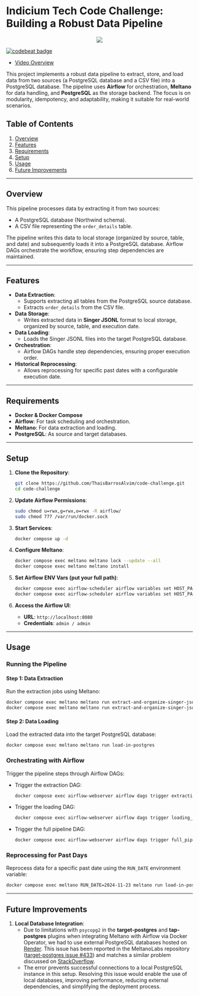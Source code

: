 # Indicium Tech Code Challenge: Building a Robust Data Pipeline

<p align="center">
  <img src="https://raw.githubusercontent.com/ThaisBarrosAlvim/code-challenge/refs/heads/main/docs/diagrama_embulk_meltano.jpg" />
</p>

[![codebeat badge](https://codebeat.co/badges/ca249cd6-ef5a-4933-affe-3be6ded2e737)](https://codebeat.co/projects/github-com-thaisbarrosalvim-code-challenge-main)

* [Video Overview](https://youtu.be/ImPN6BImJOU)

This project implements a robust data pipeline to extract, store, and load data from two sources (a PostgreSQL database and a CSV file) into a PostgreSQL database. The pipeline uses **Airflow** for orchestration, **Meltano** for data handling, and **PostgreSQL** as the storage backend. The focus is on modularity, idempotency, and adaptability, making it suitable for real-world scenarios.



## Table of Contents
1. [Overview](#overview)
2. [Features](#features)
3. [Requirements](#requirements)
4. [Setup](#setup)
5. [Usage](#usage)
6. [Future Improvements](#future-improvements)

---

## Overview
This pipeline processes data by extracting it from two sources:
- A PostgreSQL database (Northwind schema).
- A CSV file representing the `order_details` table.

The pipeline writes this data to local storage (organized by source, table, and date) and subsequently loads it into a PostgreSQL database. Airflow DAGs orchestrate the workflow, ensuring step dependencies are maintained.

---

## Features
- **Data Extraction**:
  - Supports extracting all tables from the PostgreSQL source database.
  - Extracts `order_details` from the CSV file.
- **Data Storage**:
  - Writes extracted data in **Singer JSONL** format to local storage, organized by source, table, and execution date.
- **Data Loading**:
  - Loads the Singer JSONL files into the target PostgreSQL database.
- **Orchestration**:
  - Airflow DAGs handle step dependencies, ensuring proper execution order.
- **Historical Reprocessing**:
  - Allows reprocessing for specific past dates with a configurable execution date.

---

## Requirements
- **Docker & Docker Compose**
- **Airflow**: For task scheduling and orchestration.
- **Meltano**: For data extraction and loading.
- **PostgreSQL**: As source and target databases.
---

## Setup
1. **Clone the Repository**:
   ```bash
   git clone https://github.com/ThaisBarrosAlvim/code-challenge.git
   cd code-challenge
   ```

2. **Update Airflow Permissions**:
   ```bash
   sudo chmod u=rwx,g=rwx,o=rwx -R airflow/
   sudo chmod 777 /var/run/docker.sock
   ```

3. **Start Services**:
   ```bash
   docker compose up -d
   ```

4. **Configure Meltano**:
   ```bash
   docker compose exec meltano meltano lock --update --all
   docker compose exec meltano meltano install
   ```

5. **Set Airflow ENV Vars (put your full path)**:
    ```bash
    docker compose exec airflow-scheduler airflow variables set HOST_PATH_MELTANO "/home/yourname/folder/code-challenge/meltano"
    docker compose exec airflow-scheduler airflow variables set HOST_PATH_DATA "/home/yourname/folder/code-challenge/data"
    ```

6. **Access the Airflow UI**:
   - **URL**: `http://localhost:8080`
   - **Credentials**: `admin / admin`

---

## Usage

### Running the Pipeline
#### Step 1: Data Extraction
Run the extraction jobs using Meltano:
```bash
docker compose exec meltano meltano run extract-and-organize-singer-jsonl-csv
docker compose exec meltano meltano run extract-and-organize-singer-jsonl-postgres
```

#### Step 2: Data Loading
Load the extracted data into the target PostgreSQL database:
```bash
docker compose exec meltano meltano run load-in-postgres
```

### Orchestrating with Airflow
Trigger the pipeline steps through Airflow DAGs:
- Trigger the extraction DAG:
  ```bash
  docker compose exec airflow-webserver airflow dags trigger extraction_dag
  ```
- Trigger the loading DAG:
  ```bash
  docker compose exec airflow-webserver airflow dags trigger loading_dag
  ```
- Trigger the full pipeline DAG:
  ```bash
  docker compose exec airflow-webserver airflow dags trigger full_pipeline_dag
  ```

### Reprocessing for Past Days
Reprocess data for a specific past date using the `RUN_DATE` environment variable:
```bash
docker compose exec meltano RUN_DATE=2024-11-23 meltano run load-in-postgres
```

---

## Future Improvements
1. **Local Database Integration**:
   - Due to limitations with `psycopg2` in the **target-postgres** and **tap-postgres** plugins when integrating Meltano with Airflow via Docker Operator, we had to use external PostgreSQL databases hosted on [Render](https://render.com/). This issue has been reported in the MeltanoLabs repository ([target-postgres issue #433](https://github.com/MeltanoLabs/target-postgres/issues/433)) and matches a similar problem discussed on [StackOverflow](https://stackoverflow.com/q/71116549).
   - The error prevents successful connections to a local PostgreSQL instance in this setup. Resolving this issue would enable the use of local databases, improving performance, reducing external dependencies, and simplifying the deployment process.

